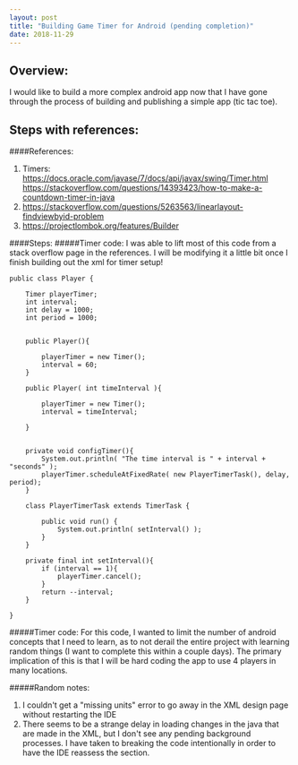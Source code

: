 ```yaml
---
layout: post 
title: "Building Game Timer for Android (pending completion)" 
date: 2018-11-29
---
```

## Overview:  
I would like to build a more complex android app now that I have gone through the process
    of building and publishing a simple app (tic tac toe). 

## Steps with references:   

####References:
1. Timers:
    https://docs.oracle.com/javase/7/docs/api/javax/swing/Timer.html
    https://stackoverflow.com/questions/14393423/how-to-make-a-countdown-timer-in-java
2. https://stackoverflow.com/questions/5263563/linearlayout-findviewbyid-problem
3. https://projectlombok.org/features/Builder

####Steps:
#####Timer code:
I was able to lift most of this code from a stack overflow page in the references.
    I will be modifying it a little bit once I finish building out the xml for timer 
    setup!
```$xslt
public class Player {

    Timer playerTimer;
    int interval;
    int delay = 1000;
    int period = 1000;


    public Player(){

        playerTimer = new Timer();
        interval = 60;
    }

    public Player( int timeInterval ){

        playerTimer = new Timer();
        interval = timeInterval;

    }


    private void configTimer(){
        System.out.println( "The time interval is " + interval + "seconds" );
        playerTimer.scheduleAtFixedRate( new PlayerTimerTask(), delay, period);
    }

    class PlayerTimerTask extends TimerTask {

        public void run() {
            System.out.println( setInterval() );
        }
    }

    private final int setInterval(){
        if (interval == 1){
            playerTimer.cancel();
        }
        return --interval;
    }

}
```

#####Timer code:
For this code, I wanted to limit the number of android concepts that I need to learn, 
    as to not derail the entire project with learning random things 
    (I want to complete this within a couple days).
    The primary implication of this is that I will be hard coding the app to use 4 players in many locations. 



#####Random notes:
1. I couldn't get a "missing units" error to go away in the XML design page without restarting the IDE
2. There seems to be a strange delay in loading changes in the java that are made in the XML, 
    but I don't see any pending background processes.
    I have taken to breaking the code intentionally in order to have the IDE reassess the section. 